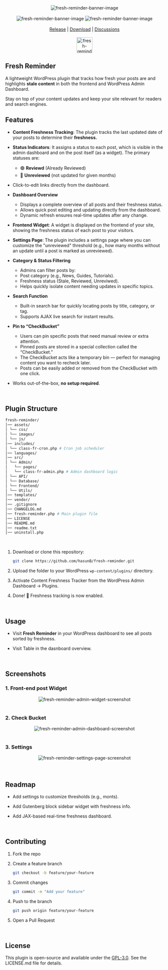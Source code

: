 <div align="center">
    <img alt="fresh-reminder-banner-image" src="docs/images/fr-banner.png"/>
</div>
<br>

<div align="center">
    <img alt="fresh-reminder-banner-image" src="https://github.com/wp-graphql/wp-graphql/workflows/WordPress%20Coding%20Standards/badge.svg"/>
    <img alt="fresh-reminder-banner-image" src="https://github.com/wp-graphql/wp-graphql/workflows/Code%20Quality/badge.svg"/>
</div>
<br>

<div align="center">
    <a href="https://github.com/hasunB/fresh-reminder/releases/tag/v1.0.0">Release</a> |
    <a href="https://github.com/hasunB/fresh-reminder/releases/download/v1.1.0/fresh-reminder-v1.1.0.zip">Download</a> |
    <a href="https://github.com/hasunB/fresh-reminder/discussions">Discussions</a>
</div>
<br>
<div align="center">
    <a href="https://github.com/hasunB/fresh-reminder/releases/download/v1.1.0/fresh-reminder-v1.1.0.zip" target="_blank">
      <img alt="fresh-reminder-download-image" src="docs/images/fr-download.png" height="50px"/>
    </a>
</div>

## Fresh Reminder

A lightweight WordPress plugin that tracks how fresh your posts are and highlights **stale content** in both the frontend and WordPress Admin Dashboard.  

Stay on top of your content updates and keep your site relevant for readers and search engines.
<br>

## Features
- **Content Freshness Tracking**: The plugin tracks the last updated date of your posts to determine their **freshness.** 

- **Status Indicators**: It assigns a status to each post, which is visible in the admin dashboard and on the post itself (as a widget). The primary statuses are: 
  - 🟢 **Reviewd** (Already Reviewed)    
  - 🔴 **Unreviewed** (not updated for given months)  
- Click-to-edit links directly from the dashboard.

- **Dashboard Overview**
  - Displays a complete overview of all posts and their freshness status.
  - Allows quick post editing and updating directly from the dashboard.
  - Dynamic refresh ensures real-time updates after any change.

- **Frontend Widget**: A widget is displayed on the frontend of your site, showing the freshness status of each post to your visitors.

- **Settings Page**: The plugin includes a settings page where you can customize the "unreviewed" threshold (e.g., how many months without an update until a post is marked as unreviewed).

- **Category & Status Filtering**
  - Admins can filter posts by:
  - Post category (e.g., News, Guides, Tutorials).
  - Freshness status (Stale, Reviewed, Unreviwed).
  - Helps quickly isolate content needing updates in specific topics.

- **Search Function**
  - Built-in search bar for quickly locating posts by title, category, or tag.
  - Supports AJAX live search for instant results.

- **Pin to “CheckBucket”**
  - Users can pin specific posts that need manual review or extra attention.
  - Pinned posts are stored in a special collection called the “CheckBucket.”
  - The CheckBucket acts like a temporary bin — perfect for managing content you want to recheck later.
  - Posts can be easily added or removed from the CheckBucket with one click.

- Works out-of-the-box, **no setup required**.  
<br>

## Plugin Structure
```bash
fresh-reminder/
│── assets/
│ └── css/
│ └── images/
│ └── js/
│── includes/
│ └── class-fr-cron.php # Cron job scheduler
│── languages/
│── src/
│ └── Admin/
│   └── pages/
│   └── class-fr-admin.php # Admin dashboard logic
│ └── API/
│ └── Database/
│ └── Frontend/
│ └── Utils/
│── templates/
│── vendor/
│── .gitignore
│── CHANGELOG.md
│── fresh-reminder.php # Main plugin file
│── LICENSE
│── README.md
│── readme.txt
│── uninstall.php
```
<br>

1. Download or clone this repository:  
   ```bash
   git clone https://github.com/hasunB/fresh-reminder.git
   ```
2. Upload the folder to your WordPress `wp-content/plugins/` directory. 

3. Activate Content Freshness Tracker from the WordPress Admin Dashboard → Plugins. 

4. Done! 🎉 Freshness tracking is now enabled.

<br>

## Usage
- Visit **Fresh Reminder** in your WordPress dashboard to see all posts sorted by freshness.

- Visit Table in the dasnboard overview.
<br>

## Screenshots
### 1. Front-end post Widget
<div align="center">
    <img alt="fresh-reminder-admin-widget-screenshot" src="docs/images/fr-admin-home-screenshot.png"/>
</div>
<br>

### 2. Check Bucket
<div align="center">
    <img alt="fresh-reminder-admin-dashboard-screenshot" src="docs/images/fr-admin-check-bucket-screenshot.png"/>
</div>
<br>

### 3. Settings
<div align="center">
    <img alt="fresh-reminder-settings-page-screenshot" src="docs/images/fr-admin-settings-screenshot.png"/>
</div>
<br>
<br>

## Readmap
- Add settings to customize thresholds (e.g., monts).

- Add Gutenberg block sidebar widget with freshness info.

- Add JAX-based real-time freshness dashboard.
<br>

## Contributing
1. Fork the repo

2. Create a feature branch
   ```bash
   git checkout -b feature/your-feature
   ```

3. Commit changes
   ```bash 
   git commit -m "Add your feature"
   ```

4. Push to the branch 
   ```bash
   git push origin feature/your-feature
   ```

5. Open a Pull Request
<br>

## License
This plugin is open-source and available under the [GPL-3.0](./LICENSE). See the LICENSE.md file for details.

